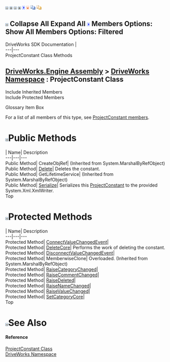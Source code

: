 ![](dotnetimages/collapse.gif) ![](dotnetimages/expand.gif) ![](dotnetimages/collapse.gif) ![](dotnetimages/expand.gif) ![](dotnetimages/drpdown.gif) ![](dotnetimages/drpdown_orange.gif) ![](dotnetimages/copycode.gif) ![](dotnetimages/copycodeHighlight.gif)

![](dotnetimages/collapse.gif) Collapse All Expand All ![](dotnetimages/drpdown.gif) Members Options: Show All  Members Options: Filtered   
---  
DriveWorks SDK Documentation  |   
---|---  
ProjectConstant Class Methods   
  
[DriveWorks.Engine Assembly](topic2156.md) > [DriveWorks Namespace](topic2159.md) : ProjectConstant Class  
---  
  
Include Inherited Members    
Include Protected Members    


Glossary Item Box

For a list of all members of this type, see [ProjectConstant members](topic4172.md).

# ![](dotnetimages/collapse.gif)Public Methods

| Name| Description  
---|---|---  
Public Method| CreateObjRef|  (Inherited from System.MarshalByRefObject)  
Public Method| [Delete](topic4178.md)| Deletes the constant.   
Public Method| GetLifetimeService|  (Inherited from System.MarshalByRefObject)  
Public Method| [Serialize](topic4186.md)| Serializes this [ProjectConstant](topic4171.md) to the provided System.Xml.XmlWriter.   
Top

# ![](dotnetimages/collapse.gif)Protected Methods

| Name| Description  
---|---|---  
Protected Method| [ConnectValueChangedEvent](topic4177.md)|   
Protected Method| [DeleteCore](topic4179.md)| Performs the work of deleting the constant.   
Protected Method| [DisconnectValueChangedEvent](topic4180.md)|   
Protected Method| MemberwiseClone| Overloaded. (Inherited from System.MarshalByRefObject)  
Protected Method| [RaiseCategoryChanged](topic4181.md)|   
Protected Method| [RaiseCommentChanged](topic4182.md)|   
Protected Method| [RaiseDeleted](topic4183.md)|   
Protected Method| [RaiseNameChanged](topic4184.md)|   
Protected Method| [RaiseValueChanged](topic4185.md)|   
Protected Method| [SetCategoryCore](topic4187.md)|   
Top

# ![](dotnetimages/collapse.gif)See Also

#### Reference

[ProjectConstant Class](topic4171.md)   
[DriveWorks Namespace](topic2159.md)



